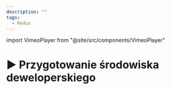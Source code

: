 ```yaml
---
description: ""
tags:
  - Redux
---
```


import VimeoPlayer from "@site/src/components/VimeoPlayer"

# ▶️ Przygotowanie środowiska deweloperskiego

<VimeoPlayer videoId="317964931" />
